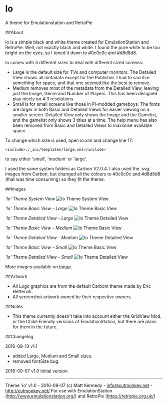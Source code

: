 # Io
A theme for Emulationstation and RetroPie


##About

Io is a simple black and white theme created for EmulationStation and RetroPie. Well, not exactly black and white. I found the pure white to be too bright on the eyes, so I toned it down to #0c0c0c and #d8d8d8.

Io comes with 3 different sizes to deal with different sized screens:

- Large is the default size for TVs and computer monitors. The Detailed View shows all metadata except for the Publisher. I had to sacrifce something for space, and that one seemed like the best to remove.
- Medium removes most of the metadata from the Detailed View, leaving just the Image, Genre and Number of Players. This has been designed play nicely on 4:3 resolutions.
- Small is for small screens like those in Pi-modded gameboys. The fonts are larger in both Basic and Detailed Views for easier viewing on a smaller screen. Detailed View only shows the Image and the Gamelist, and the gamelist only shows 3 titles at a time. The help menu has also been removed from Basic and Detailed Views to maximise available space.

To change which size is used, open io.xml and change line 17:
```
<include>./_inc/templates/large.xml</include>
```
to say either 'small', 'medium' or 'large'.

I used the same system folders as Carbon V2.0.4. I also used the .svg images from Carbon, but changed all the colours to #0c0c0c and #d8d8d8 (that was time consuming) so they fit the theme.


##Images

*'Io' Theme System View*
![Io Theme System View](http://i.imgur.com/XqnAFNw.jpg)

*'Io' Theme Basic View - Large*
![Io Theme Basic View](http://i.imgur.com/E4Jbs1n.jpg)

*'Io' Theme Detailed View - Large*
![Io Theme Detailed View](http://i.imgur.com/PZEkapg.jpg)

*'Io' Theme Basic View - Medium*
![Io Theme Basic View](http://i.imgur.com/frkYj4W.jpg)

*'Io' Theme Detailed View - Medium*
![Io Theme Detailed View](http://i.imgur.com/zDe6I4L.jpg)

*'Io' Theme Basic View - Small*
![Io Theme Basic View](http://i.imgur.com/0F9YVL1.jpg)

*'Io' Theme Detailed View - Small*
![Io Theme Detailed View](http://i.imgur.com/zwaszYN.jpg)

More images available on [Imgur](http://imgur.com/a/v1V88).

##Artwork

- All Logo graphics are from the default Carbom theme made by Eric Hettervik.
- All screenshot artwork owned be their respective owners.


##Notes

- This theme currently doesn't take into account either the GridView Mod, or the Child-Friendly versions of EmulationStation, but there are plans for them in the future.


##Changelog

2016-09-13
v1.1
- added Large, Medium and Small sizes.
- removed fontSize bug.

2016-09-07
v1.0 Initial version

---

Theme 'io' v1.0 - 2016-09-07
(c) Matt Kennedy - info@cutmonkey.net - http://cutmonkey.net/
For use with EmulationStation (http://www.emulationstation.org/)
and RetroPie (https://retropie.org.uk/)
